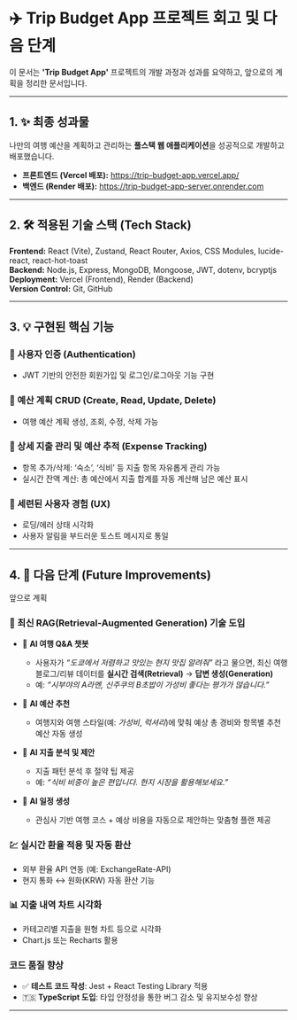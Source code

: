 # ✈️ Trip Budget App 프로젝트 회고 및 다음 단계

이 문서는 **'Trip Budget App'** 프로젝트의 개발 과정과 성과를 요약하고, 앞으로의 계획을 정리한 문서입니다.

---

## 1. ✨ 최종 성과물
나만의 여행 예산을 계획하고 관리하는 **풀스택 웹 애플리케이션**을 성공적으로 개발하고 배포했습니다.

- **프론트엔드 (Vercel 배포):** https://trip-budget-app.vercel.app/
- **백엔드 (Render 배포):** https://trip-budget-app-server.onrender.com  

---

## 2. 🛠️ 적용된 기술 스택 (Tech Stack)

**Frontend:** React (Vite), Zustand, React Router, Axios, CSS Modules, lucide-react, react-hot-toast  
**Backend:** Node.js, Express, MongoDB, Mongoose, JWT, dotenv, bcryptjs  
**Deployment:** Vercel (Frontend), Render (Backend)  
**Version Control:** Git, GitHub  

---

## 3. 💡 구현된 핵심 기능

### 🔐 사용자 인증 (Authentication)
- JWT 기반의 안전한 회원가입 및 로그인/로그아웃 기능 구현  

### 📔 예산 계획 CRUD (Create, Read, Update, Delete)
- 여행 예산 계획 생성, 조회, 수정, 삭제 가능  

### 💸 상세 지출 관리 및 예산 추적 (Expense Tracking)
- 항목 추가/삭제: ‘숙소’, ‘식비’ 등 지출 항목 자유롭게 관리 가능  
- 실시간 잔액 계산: 총 예산에서 지출 합계를 자동 계산해 남은 예산 표시  

### 🎨 세련된 사용자 경험 (UX)
- 로딩/에러 상태 시각화  
- 사용자 알림을 부드러운 토스트 메시지로 통일  

---

## 4. 🚀 다음 단계 (Future Improvements)

앞으로 계획

### 🚀 최신 RAG(Retrieval-Augmented Generation) 기술 도입
- 🤖 **AI 여행 Q&A 챗봇**  
  - 사용자가 *“도쿄에서 저렴하고 맛있는 현지 맛집 알려줘”* 라고 물으면, 최신 여행 블로그/리뷰 데이터를 **실시간 검색(Retrieval)** → **답변 생성(Generation)**  
  - 예: *“시부야의 A라멘, 신주쿠의 B초밥이 가성비 좋다는 평가가 많습니다.”*  

- 🤖 **AI 예산 추천**  
  - 여행지와 여행 스타일(예: *가성비*, *럭셔리*)에 맞춰 예상 총 경비와 항목별 추천 예산 자동 생성  

- 🤖 **AI 지출 분석 및 제안**  
  - 지출 패턴 분석 후 절약 팁 제공  
  - 예: *“식비 비중이 높은 편입니다. 현지 시장을 활용해보세요.”*  

- 🤖 **AI 일정 생성**  
  - 관심사 기반 여행 코스 + 예상 비용을 자동으로 제안하는 맞춤형 플랜 제공  

### 💹 실시간 환율 적용 및 자동 환산
- 외부 환율 API 연동 (예: ExchangeRate-API)  
- 현지 통화 ↔ 원화(KRW) 자동 환산 기능  

### 📊 지출 내역 차트 시각화
- 카테고리별 지출을 원형 차트 등으로 시각화  
- Chart.js 또는 Recharts 활용  

### 코드 품질 향상
- ✅ **테스트 코드 작성**: Jest + React Testing Library 적용  
- 🇹🇸 **TypeScript 도입**: 타입 안정성을 통한 버그 감소 및 유지보수성 향상

---

